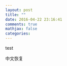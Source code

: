```yaml
---
layout: post
title: ""
date: 2016-04-22 23:16:41
comments: true
mathjax: false
categories: 
---
```


<!--more-->

test

中文恢复